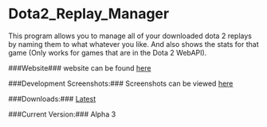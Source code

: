 Dota2_Replay_Manager
====================
This program allows you to manage all of your downloaded dota 2 replays by naming them to what whatever you like.
And also shows the stats for that game (Only works for games that are in the Dota 2 WebAPI).

###Website###
website can be found [here](http://www.dota2replay-manager.com)

###Development Screenshots:###
Screenshots can be viewed [here](http://dota2replay-manager.com/screenshots)

###Downloads:###
[Latest](http://dota2replay-manager.com/downloads)

###Current Version:###
Alpha 3
